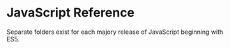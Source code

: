 # JavaScript Reference

Separate folders exist for each majory release of JavaScript beginning with ES5.
